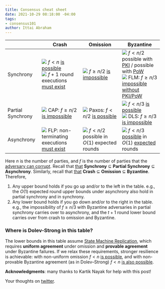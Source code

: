 ```yaml
---
title: Consensus cheat sheet
date: 2021-10-29 08:18:00 -04:00
tags:
- consensus101
author: Ittai Abraham
---
```


| | Crash | Omission | Byzantine |
| --- | --- | ---- | --- |
| Synchrony |  ![](https://github.githubassets.com/images/icons/emoji/unicode/2714.png?v8) $f<n$ [is possible](https://decentralizedthoughts.github.io/2019-11-01-primary-backup/) <br /> ![](https://github.githubassets.com/images/icons/emoji/unicode/1f422.png?v8) $f+1$ round executions [must exist](https://decentralizedthoughts.github.io/2019-12-15-synchrony-uncommitted-lower-bound/)| ![](https://github.githubassets.com/images/icons/emoji/unicode/1f62d.png?v8) $f \geq n/2$ [is impossible](https://decentralizedthoughts.github.io/2019-11-02-primary-backup-for-2-servers-and-omission-failures-is-impossible/)| ![](https://github.githubassets.com/images/icons/emoji/unicode/2714.png?v8) $f<n/2$ possible with [PKI](https://decentralizedthoughts.github.io/2019-11-11-authenticated-synchronous-bft/) / possible with [PoW](https://decentralizedthoughts.github.io/2021-10-15-Nakamoto-Consensus/) <br /> ![](https://github.githubassets.com/images/icons/emoji/unicode/1f62d.png?v8) FLM: $f \geq n/3$ [impossible without PKI/PoW](https://decentralizedthoughts.github.io/2019-08-02-byzantine-agreement-is-impossible-for-$n-slash-leq-3-f$-is-the-adversary-can-easily-simulate/)|
| Partial Synchrony | ![](https://github.githubassets.com/images/icons/emoji/unicode/1f62d.png?v8) CAP: $f\geq n/2$ [is impossible](https://decentralizedthoughts.github.io/2023-07-09-CAP-two-servers-in-psynch/) | ![](https://github.githubassets.com/images/icons/emoji/unicode/2714.png?v8) Paxos: $f<n/2$ [is possible](https://decentralizedthoughts.github.io/2022-11-04-paxos-via-recoverable-broadcast/)|  ![](https://github.githubassets.com/images/icons/emoji/unicode/2714.png?v8) $f<n/3$ [is possible](http://pmg.csail.mit.edu/papers/osdi99.pdf) <br /> ![](https://github.githubassets.com/images/icons/emoji/unicode/1f62d.png?v8) DLS: $f \geq n/3$ [is impossible](https://decentralizedthoughts.github.io/2019-06-25-on-the-impossibility-of-byzantine-agreement-for-n-equals-3f-in-partial-synchrony/)|
| Asynchrony |  ![](https://github.githubassets.com/images/icons/emoji/unicode/1f422.png?v8) FLP: non-terminating executions [must exist](https://decentralizedthoughts.github.io/2019-12-15-asynchrony-uncommitted-lower-bound/)| ![](https://github.githubassets.com/images/icons/emoji/unicode/2714.png?v8) $f<n/2$ possible in $O(1)$ expected rounds| ![](https://github.githubassets.com/images/icons/emoji/unicode/2714.png?v8) $f<n/3$ [possible](https://dspace.mit.edu/bitstream/handle/1721.1/14368/20051076-MIT.pdf) in $O(1)$ [expected](https://decentralizedthoughts.github.io/2024-12-10-multi-world-vaba/) rounds|


Here $n$ is the number of parties, and $f$ is the number of parties that the [adversary can corrupt](https://decentralizedthoughts.github.io/2019-06-17-the-threshold-adversary/). Recall that [that](https://decentralizedthoughts.github.io/2019-06-01-2019-5-31-models/) **Synchrony** $\subseteq$ **Partial Synchrony** $\subseteq$ **Asynchrony**. Similarly, recall that [that](https://decentralizedthoughts.github.io/2019-06-07-modeling-the-adversary/) **Crash**  $\subseteq$ **Omission** $\subseteq$ **Byzantine**. Therefore,

1. Any upper bound holds if you go up and/or to the left in the table. e.g., the $O(1)$ expected round upper bounds under asynchrony also hold in partial synchrony and in synchrony.
2. Any lower bound holds if you go down and/or to the right in the table. e.g., the impossibility of $f \geq n/3$ with Byzantine adversaries in partial synchrony carries over to asynchrony, and the $t+1$ round lower bound carries over from crash to omission and Byzantine.

### Where is Dolev-Strong in this table?

The lower bounds in this table assume [State Machine Replication](https://decentralizedthoughts.github.io/2019-10-15-consensus-for-state-machine-replication/), which requires **uniform agreement** under omission and **provable agreement** under Byzantine failures. If we relax these requirements, stronger resilience is achievable: with non-uniform omission $f<n$ [is possible](https://decentralizedthoughts.github.io/2025-08-12-non-uniform-weak-validity/), and with non-provable Byzantine agreement (as in Dolev–Strong) $f<n$ [is also possible](https://decentralizedthoughts.github.io/2019-12-22-dolev-strong/).

**Acknowledgments**: many thanks to Kartik Nayak for help with this post!

Your thoughts on [twitter](https://twitter.com/ittaia/status/1454065908415090696?s=20). 
